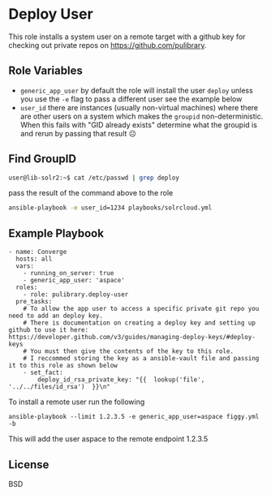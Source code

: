 Deploy User
===========

This role installs a system user on a remote target with a github key for checking out private repos on https://github.com/pulibrary.

Role Variables
--------------

- `generic_app_user` by default the role will install the user `deploy` unless you
use the `-e` flag to pass a different user see the example below
- `user_id` there are instances (usually non-virtual machines) where there are other users on a system which makes the `groupid` non-deterministic. When this fails with "GID already exists" determine what the groupid is and rerun by passing that result  :frowning_face:

Find GroupID
------------

```bash
user@lib-solr2:~$ cat /etc/passwd | grep deploy
```
pass the result of the command above to the role

```bash
ansible-playbook -e user_id=1234 playbooks/solrcloud.yml
```

Example Playbook
----------------

```
- name: Converge
  hosts: all
  vars:
    - running_on_server: true
    - generic_app_user: 'aspace'
  roles:
    - role: pulibrary.deploy-user
  pre_tasks:
    # To allow the app user to access a specific private git repo you need to add an deploy key.
    # There is documentation on creating a deploy key and setting up github to use it here: https://developer.github.com/v3/guides/managing-deploy-keys/#deploy-keys
    # You must then give the contents of the key to this role.
    # I reccommed storing the key as a ansible-vault file and passing it to this role as shown below
    - set_fact:
        deploy_id_rsa_private_key: "{{  lookup('file', '../../files/id_rsa')  }}\n"
```

To install a remote user run the following

```
ansible-playbook --limit 1.2.3.5 -e generic_app_user=aspace figgy.yml -b
```

This will add the user aspace to the remote endpoint 1.2.3.5

License
-------

BSD
